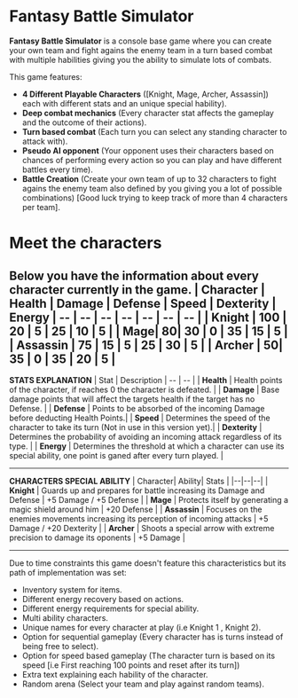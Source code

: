 # Fantasy Battle Simulator
**Fantasy Battle Simulator** is a console base game where you can create your own team and fight agains the enemy team in a turn based combat with multiple habilities giving you the ability to simulate lots of combats.

This game features:
- **4 Different Playable Characters** ([Knight, Mage, Archer, Assassin]) each with different stats and an unique special hability).
- **Deep combat mechanics** (Every character stat affects the gameplay and the outcome of their actions).
- **Turn based combat** (Each turn you can select any standing character to attack with).
- **Pseudo AI opponent** (Your opponent uses their characters based on chances of performing every action so you can play and have different battles every time).
- **Battle Creation** (Create your own team of up to 32 characters to fight agains the enemy team also defined by you giving you a lot of possible combinations) [Good luck trying to keep track of more than 4 characters per team].

# Meet the characters
Below you have the information about every character currently in the game.
| Character | Health | Damage | Defense | Speed | Dexterity | Energy
| -- | -- | -- | -- | -- | -- | -- |
| Knight | 100 | 20 | 5 | 25 | 10 | 5 |
| Mage| 80| 30 | 0 | 35 | 15 | 5 |
| Assassin | 75 | 15 | 5 | 25 | 30 | 5 |
| Archer | 50| 35 | 0 | 35 | 20 | 5 |
---
**STATS EXPLANATION**
| Stat | Description
| -- | -- |
| **Health** | Health points of the character, if reaches 0 the character is defeated. |
| **Damage** | Base damage points that will affect the targets health if the target has no Defense. |
| **Defense** | Points to be absorbed of the incoming Damage before deducting Health Points.|
| **Speed** | Determines the speed of the character to take its turn (Not in use in this version yet).|
| **Dexterity** | Determines the probability of avoiding an incoming attack regardless of its type. |
| **Energy** | Determines the threshold at which a character can use its special ability, one point is ganed after every turn played. |

---
**CHARACTERS SPECIAL ABILITY**
| Character|  Ability| Stats |
|--|--|--|
| **Knight** | Guards up and prepares for battle increasing its Damage and Defense | +5 Damage / +5 Defense |
| **Mage** | Protects itself by generating a magic shield around him | +20 Defense |
| **Assassin** | Focuses on the enemies movements increasing its perception of incoming attacks | +5 Damage / +20 Dexterity |
| **Archer** | Shoots a special arrow with extreme precision to damage its oponents | +5 Damage |

---
Due to time constraints this game doesn't feature this characteristics but its path of implementation was set:
- Inventory system for items.
- Different energy recovery based on actions.
- Different energy requirements for special ability.
- Multi ability characters.
- Unique names for every character at play (i.e Knight 1 , Knight 2).
- Option for sequential gameplay (Every character has is turns instead of being free to select).
- Option for speed based gameplay (The character turn is based on its speed [i.e First reaching 100 points and reset after its turn])
- Extra text explaining each hability of the character.
- Random arena  (Select your team and play against random teams).
